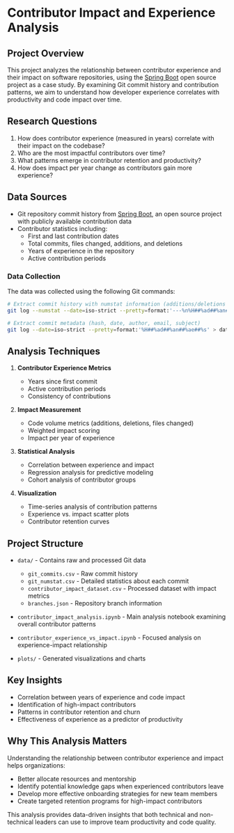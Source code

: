 # Contributor Impact and Experience Analysis

## Project Overview

This project analyzes the relationship between contributor experience and their impact on software repositories, using the [Spring Boot](https://github.com/spring-projects/spring-boot) open source project as a case study. By examining Git commit history and contribution patterns, we aim to understand how developer experience correlates with productivity and code impact over time.

## Research Questions

1. How does contributor experience (measured in years) correlate with their impact on the codebase?
2. Who are the most impactful contributors over time?
3. What patterns emerge in contributor retention and productivity?
4. How does impact per year change as contributors gain more experience?

## Data Sources

- Git repository commit history from [Spring Boot](https://github.com/spring-projects/spring-boot), an open source project with publicly available contribution data
- Contributor statistics including:
  - First and last contribution dates
  - Total commits, files changed, additions, and deletions
  - Years of experience in the repository
  - Active contribution periods

### Data Collection

The data was collected using the following Git commands:

```bash
# Extract commit history with numstat information (additions/deletions per file)
git log --numstat --date=iso-strict --pretty=format:'---%n%H##%ad##%an##%ae' > data/git_numstat.csv

# Extract commit metadata (hash, date, author, email, subject)
git log --date=iso-strict --pretty=format:'%H##%ad##%an##%ae##%s' > data/git_commits.csv
```

## Analysis Techniques

1. **Contributor Experience Metrics**
   - Years since first commit
   - Active contribution periods
   - Consistency of contributions

2. **Impact Measurement**
   - Code volume metrics (additions, deletions, files changed)
   - Weighted impact scoring
   - Impact per year of experience

3. **Statistical Analysis**
   - Correlation between experience and impact
   - Regression analysis for predictive modeling
   - Cohort analysis of contributor groups

4. **Visualization**
   - Time-series analysis of contribution patterns
   - Experience vs. impact scatter plots
   - Contributor retention curves

## Project Structure

- `data/` - Contains raw and processed Git data
  - `git_commits.csv` - Raw commit history
  - `git_numstat.csv` - Detailed statistics about each commit
  - `contributor_impact_dataset.csv` - Processed dataset with impact metrics
  - `branches.json` - Repository branch information

- `contributor_impact_analysis.ipynb` - Main analysis notebook examining overall contributor patterns
- `contributor_experience_vs_impact.ipynb` - Focused analysis on experience-impact relationship
- `plots/` - Generated visualizations and charts

## Key Insights

- Correlation between years of experience and code impact
- Identification of high-impact contributors
- Patterns in contributor retention and churn
- Effectiveness of experience as a predictor of productivity

## Why This Analysis Matters

Understanding the relationship between contributor experience and impact helps organizations:

- Better allocate resources and mentorship
- Identify potential knowledge gaps when experienced contributors leave
- Develop more effective onboarding strategies for new team members
- Create targeted retention programs for high-impact contributors

This analysis provides data-driven insights that both technical and non-technical leaders can use to improve team productivity and code quality.
